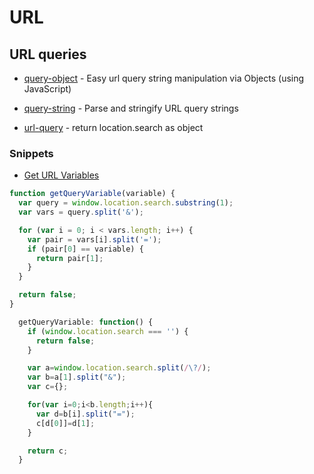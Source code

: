 # URL

## URL queries

- [query-object](https://github.com/fernandofleury/query-object) - Easy url query string manipulation via Objects (using JavaScript)

- [query-string](https://github.com/sindresorhus/query-string) - Parse and stringify URL query strings

- [url-query](https://github.com/intesso/url-query) - return location.search as object

### Snippets

- [Get URL Variables](https://css-tricks.com/snippets/javascript/get-url-variables/)

```js
function getQueryVariable(variable) {
  var query = window.location.search.substring(1);
  var vars = query.split('&');

  for (var i = 0; i < vars.length; i++) {
    var pair = vars[i].split('=');
    if (pair[0] == variable) {
      return pair[1];
    }
  }

  return false;
}
```

```js
  getQueryVariable: function() {
    if (window.location.search === '') {
      return false;
    }

    var a=window.location.search.split(/\?/);
    var b=a[1].split("&");
    var c={};

    for(var i=0;i<b.length;i++){
      var d=b[i].split("=");
      c[d[0]]=d[1];
    }

    return c;
  }
```
